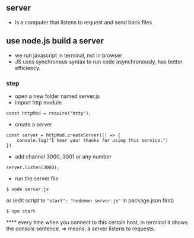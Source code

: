 ## server
- is a computer that listens to request and send back files.

## use node.js build a server
- we run javascript in terminal, not in browser
- JS uses synchronous syntax to run code asynchronously, has better efficiency.

### step
- open a new folder named server.js
- import http module.
```
const httpMod = require('http');
```
- create a server
```
const server = httpMod.createServer(() => {
    console.log("I hear you! thanks for using this service.")
})
```
- add channel 3000, 3001 or any number
```
server.listen(3000);
```
- run the server file
```
$ node server.js
```
or 
(edit script to ```"start": "nodemon server.js"``` in package.json first)
```
$ npm start
```

**** every time when you connect to this certain host, in terminal it shows the console sentence.
=> means: a server listens to requests.








